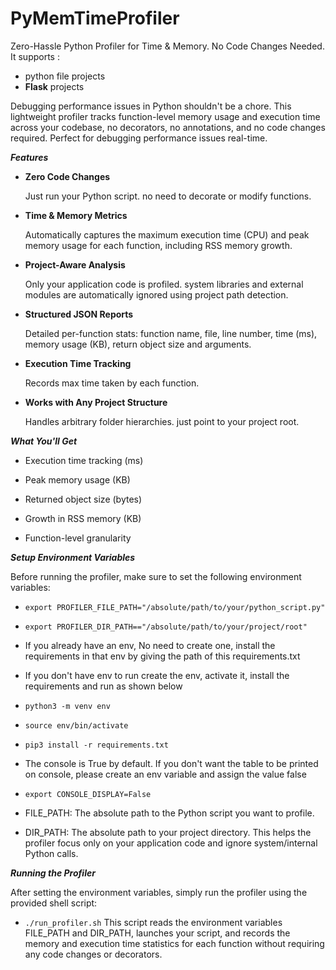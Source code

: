 # PyMemTimeProfiler
Zero-Hassle Python Profiler for Time & Memory. No Code Changes Needed. 
It supports : 
* python file projects
* **Flask** projects

Debugging performance issues in Python shouldn't be a chore. This lightweight profiler tracks function-level memory usage and execution time across your codebase, no decorators, no annotations, and no code changes required. Perfect for debugging performance issues real-time. 

***Features***
* **Zero Code Changes**

    Just run your Python script. no need to decorate or modify functions.

* **Time & Memory Metrics**

    Automatically captures the maximum execution time (CPU) and peak memory usage for each function, including RSS memory growth.

* **Project-Aware Analysis**

    Only your application code is profiled. system libraries and external modules are automatically ignored using project path detection.

* **Structured JSON Reports**

    Detailed per-function stats: function name, file, line number, time (ms), memory usage (KB), return object size and arguments. 

* **Execution Time Tracking**

    Records max time taken by each function.

* **Works with Any Project Structure**

    Handles arbitrary folder hierarchies. just point to your project root.

***What You'll Get***

* Execution time tracking (ms)

* Peak memory usage (KB)

* Returned object size (bytes)

* Growth in RSS memory (KB)

* Function-level granularity



***Setup Environment Variables***

Before running the profiler, make sure to set the following environment variables:

* ```export PROFILER_FILE_PATH="/absolute/path/to/your/python_script.py"```
* ```export PROFILER_DIR_PATH=="/absolute/path/to/your/project/root"```
* If you already have an env, No need to create one, install the requirements in that env by giving the path of this requirements.txt
* If you don't have env to run create the env, activate it, install the requirements and run as shown below
* ```python3 -m venv env```
* ```source env/bin/activate```
* ```pip3 install -r requirements.txt```

* The console is True by default. If you don't want the table to be printed on console, please create an env variable and assign the value false
* ```export CONSOLE_DISPLAY=False```

* FILE_PATH: The absolute path to the Python script you want to profile.

* DIR_PATH: The absolute path to your project directory. This helps the profiler focus only on your application code and ignore system/internal Python calls.

***Running the Profiler***

  After setting the environment variables, simply run the profiler using the provided shell script:

* ```./run_profiler.sh```
  This script reads the environment variables FILE_PATH and DIR_PATH, launches your script, and records the memory and execution time statistics for each function without requiring any code changes or decorators.
